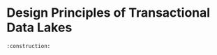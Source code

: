 # Design Principles of Transactional Data Lakes

```admonish warning title="Page under construction"
:construction:
```

